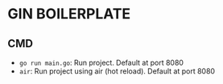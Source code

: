 # GIN BOILERPLATE

## CMD

- `go run main.go`: Run project. Default at port 8080
- `air`: Run project using air (hot reload). Default at port 8080
